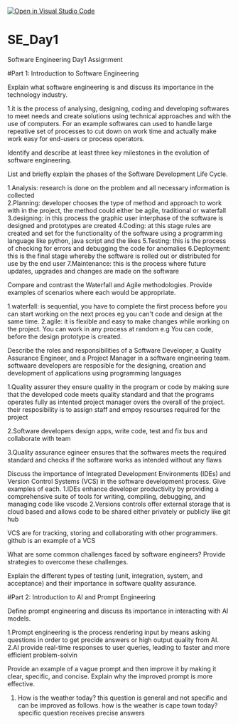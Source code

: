 [![Open in Visual Studio Code](https://classroom.github.com/assets/open-in-vscode-2e0aaae1b6195c2367325f4f02e2d04e9abb55f0b24a779b69b11b9e10269abc.svg)](https://classroom.github.com/online_ide?assignment_repo_id=18374438&assignment_repo_type=AssignmentRepo)
# SE_Day1
Software Engineering Day1 Assignment

#Part 1: Introduction to Software Engineering

Explain what software engineering is and discuss its importance in the technology industry.

1.it is the process of analysing, designing, coding and developing softwares to meet needs and create solutions using technical approaches and with the use of computers. For an example softwares can used to handle large repeative set of processes to cut down on work time and actually make work easy for end-users or process operators.

Identify and describe at least three key milestones in the evolution of software engineering.


List and briefly explain the phases of the Software Development Life Cycle.

1.Analysis: research is done on the problem and all necessary information is collected  
2.Planning: developer chooses the type of method and approach to work with in the project, the method could either be agile, traditional or waterfall
3.designing: in this process the graphic user interphase of the software is designed and prototypes are created
4.Coding: at this stage rules are created and set for the functionality of the software using a programming language like python, java script and the likes 
5.Testing: this is the process of checking for errors and debugging the code for anomalies 
6.Deployment: this is the final stage whereby the software is rolled out or distributed for use by the end user
7.Maintenance: this is the process where future updates, upgrades and changes are made on the software 

Compare and contrast the Waterfall and Agile methodologies. Provide examples of scenarios where each would be appropriate.

1.waterfall: is sequential, you have to complete the first process before you can start working on the next proces eg you can't code and design at the same time. 
2.agile: it is flexible and easy to make changes while working on the project. You can work in any process at random e.g You can code, before the design prototype is created.


Describe the roles and responsibilities of a Software Developer, a Quality Assurance Engineer, and a Project Manager in a software engineering team.
softwaare developers are resposible for the designing, creation and development of applications using programming languages

1.Quality assurer they ensure quality in the program or code by making sure that the developed code meets quality standard and that the programs operates fully as intented
project manager overs the overall of the project. their resposibility is to assign staff and empoy resourses required for the project 

2.Software developers design apps, write code, test and fix bus and collaborate with team

3.Quality assurance egineer ensures that the softwares meets the required standard and checks if the software works as intended without any flaws

Discuss the importance of Integrated Development Environments (IDEs) and Version Control Systems (VCS) in the software development process. Give examples of each.
1.IDEs  enhance developer productivity by providing a comprehensive suite of tools for writing, compiling, debugging, and managing code like vscode
2.Versions controls offer external storage that is cloud based and allows code to be shared either privately or publicly like git hub 
 

VCS are for tracking, storing and collaborating with other programmers. github is an example of a VCS

What are some common challenges faced by software engineers? Provide strategies to overcome these challenges.


Explain the different types of testing (unit, integration, system, and acceptance) and their importance in software quality assurance.


#Part 2: Introduction to AI and Prompt Engineering


Define prompt engineering and discuss its importance in interacting with AI models.

1.Prompt engineering is the process rendering input by means asking questions in order to get precide answers or high output quality from AI.
2.AI provide real-time responses to user queries, leading to faster and more efficient problem-solvin

Provide an example of a vague prompt and then improve it by making it clear, specific, and concise. Explain why the improved prompt is more effective.
1. How is the weather today? this question is general and not specific and can be improved as follows. how is the weather is cape town today? specific question receives precise answers
